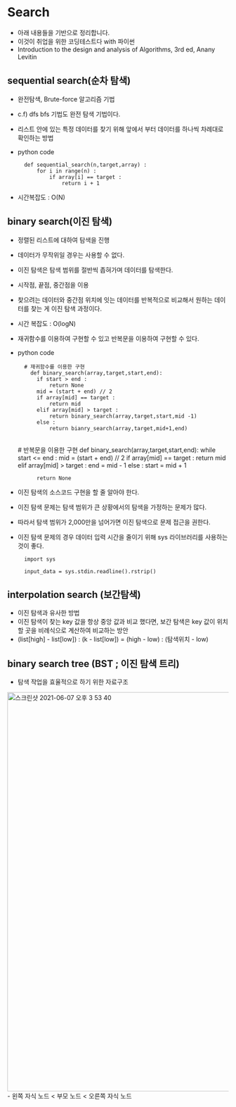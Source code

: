# Search
- 아래 내용들을 기반으로 정리합니다.
- 이것이 취업을 위한 코딩테스트다 with 파이썬
- Introduction to the design and analysis of Algorithms, 3rd ed, Anany Levitin

## sequential search(순차 탐색)

- 완전탐색, Brute-force 알고리즘 기법
- c.f) dfs bfs 기법도 완전 탐색 기법이다.
- 리스트 안에 있는 특정 데이터를 찾기 위해 앞에서 부터 데이터를 하나씩 차례대로 확인하는 방법

- python code

        def sequential_search(n,target,array) :
            for i in range(n) :
                if array[i] == target :
                    return i + 1
    
- 시간복잡도 : O(N)


## binary search(이진 탐색)
- 정렬된 리스트에 대하여 탐색을 진행
- 데이터가 무작위일 경우는 사용할 수 없다.
- 이진 탐색은 탐색 범위를 절반씩 좁혀가며 데이터를 탐색한다.
- 시작점, 끝점, 중간점을 이용
- 찾으려는 데이터와 중간점 위치에 잇는 데이터를 반복적으로 비교해서 원하는 데이터를 찾는 게 이진 탐색 과정이다.
- 시간 복잡도 : O(logN)
- 재귀함수를 이용하여 구현할 수 있고 반복문을 이용하여 구현할 수 있다.

- python code

        # 재귀함수를 이용한 구현
          def binary_search(array,target,start,end):
            if start > end :
                return None
            mid = (start + end) // 2
            if array[mid] == target :
                return mid
            elif array[mid] > target :
                return binary_search(array,target,start,mid -1)
            else :
                return bianry_search(array,target,mid+1,end)
    
    
    ​    
        # 반복문을 이용한 구현
        def binary_search(array,target,start,end):
            while start <= end :
                mid = (start + end) // 2
                if array[mid] == target :
                    return mid
                elif array[mid] > target :
                    end = mid - 1
                else :
                    start = mid + 1
            
            return None
    
- 이진 탐색의 소스코드 구현을 할 줄 알아야 한다.
- 이진 탐색 문제는 탐색 범위가 큰 상황에서의 탐색을 가정하는 문제가 많다.
- 따라서 탐색 범위가 2,000만을 넘어가면 이진 탐색으로 문제 접근을 권한다.
- 이진 탐색 문제의 경우 데이터 입력 시간을 줄이기 위해 sys 라이브러리를 사용하는 것이 좋다.

        import sys
        
        input_data = sys.stdin.readline().rstrip()


## interpolation search (보간탐색)

- 이진 탐색과 유사한 방법
- 이진 탐색이 찾는 key 값을 항상 중앙 값과 비교 했다면, 보간 탐색은 key 값이 위치할 곳을 비례식으로 계산하여 비교하는 방안
- (list[high] - list[low]) : (k - list[low])  = (high - low) : (탐색위치 - low)

## binary search tree (BST ; 이진 탐색 트리)
- 탐색 작업을 효율적으로 하기 위한 자료구조
<img width="907" alt="스크린샷 2021-06-07 오후 3 53 40" src="https://user-images.githubusercontent.com/68215452/120972319-94cf9f80-c7a8-11eb-85ad-a2065faaf2a7.png">
- 왼쪽 자식 노드 < 부모 노드 < 오른쪽 자식 노드

